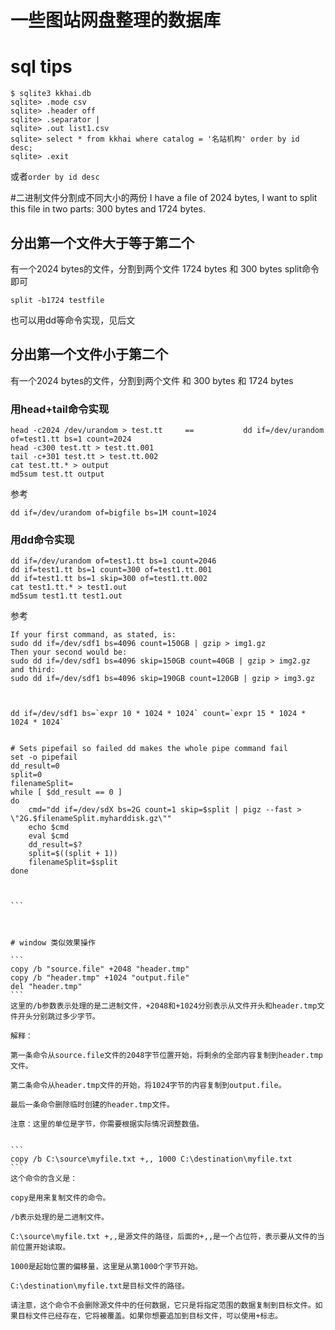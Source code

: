 # 一些图站网盘整理的数据库


# sql tips
```
$ sqlite3 kkhai.db 
sqlite> .mode csv
sqlite> .header off
sqlite> .separator |
sqlite> .out list1.csv
sqlite> select * from kkhai where catalog = '名站机构' order by id desc;
sqlite> .exit
```

或者`order by id desc`


#二进制文件分割成不同大小的两份
I have a file of 2024 bytes, I want to split this file in two parts: 300 bytes and 1724 bytes.


## 分出第一个文件大于等于第二个
有一个2024 bytes的文件，分割到两个文件 1724 bytes 和 300 bytes
split命令即可
```
split -b1724 testfile
```
也可以用dd等命令实现，见后文

## 分出第一个文件小于第二个
有一个2024 bytes的文件，分割到两个文件 和 300 bytes 和 1724 bytes


### 用head+tail命令实现

```
head -c2024 /dev/urandom > test.tt     ==           dd if=/dev/urandom of=test1.tt bs=1 count=2024
head -c300 test.tt > test.tt.001
tail -c+301 test.tt > test.tt.002
cat test.tt.* > output
md5sum test.tt output
```

参考
```
dd if=/dev/urandom of=bigfile bs=1M count=1024
```

### 用dd命令实现
```
dd if=/dev/urandom of=test1.tt bs=1 count=2046
dd if=test1.tt bs=1 count=300 of=test1.tt.001
dd if=test1.tt bs=1 skip=300 of=test1.tt.002
cat test1.tt.* > test1.out
md5sum test1.tt test1.out
```

参考
````
If your first command, as stated, is:
sudo dd if=/dev/sdf1 bs=4096 count=150GB | gzip > img1.gz
Then your second would be:
sudo dd if=/dev/sdf1 bs=4096 skip=150GB count=40GB | gzip > img2.gz
and third:
sudo dd if=/dev/sdf1 bs=4096 skip=190GB count=120GB | gzip > img3.gz



dd if=/dev/sdf1 bs=`expr 10 * 1024 * 1024` count=`expr 15 * 1024 * 1024 * 1024`


# Sets pipefail so failed dd makes the whole pipe command fail
set -o pipefail
dd_result=0
split=0
filenameSplit=
while [ $dd_result == 0 ]
do
    cmd="dd if=/dev/sdX bs=2G count=1 skip=$split | pigz --fast > \"2G.$filenameSplit.myharddisk.gz\""
    echo $cmd
    eval $cmd
    dd_result=$?
    split=$((split + 1))
    filenameSplit=$split
done



```



# window 类似效果操作

```
copy /b "source.file" +2048 "header.tmp"
copy /b "header.tmp" +1024 "output.file"
del "header.tmp"
```
这里的/b参数表示处理的是二进制文件，+2048和+1024分别表示从文件开头和header.tmp文件开头分别跳过多少字节。

解释：

第一条命令从source.file文件的2048字节位置开始，将剩余的全部内容复制到header.tmp文件。

第二条命令从header.tmp文件的开始，将1024字节的内容复制到output.file。

最后一条命令删除临时创建的header.tmp文件。

注意：这里的单位是字节，你需要根据实际情况调整数值。


```
copy /b C:\source\myfile.txt +,, 1000 C:\destination\myfile.txt
```
这个命令的含义是：

copy是用来复制文件的命令。

/b表示处理的是二进制文件。

C:\source\myfile.txt +,,是源文件的路径，后面的+,,是一个占位符，表示要从文件的当前位置开始读取。

1000是起始位置的偏移量，这里是从第1000个字节开始。

C:\destination\myfile.txt是目标文件的路径。

请注意，这个命令不会删除源文件中的任何数据，它只是将指定范围的数据复制到目标文件。如果目标文件已经存在，它将被覆盖。如果你想要追加到目标文件，可以使用+标志。

